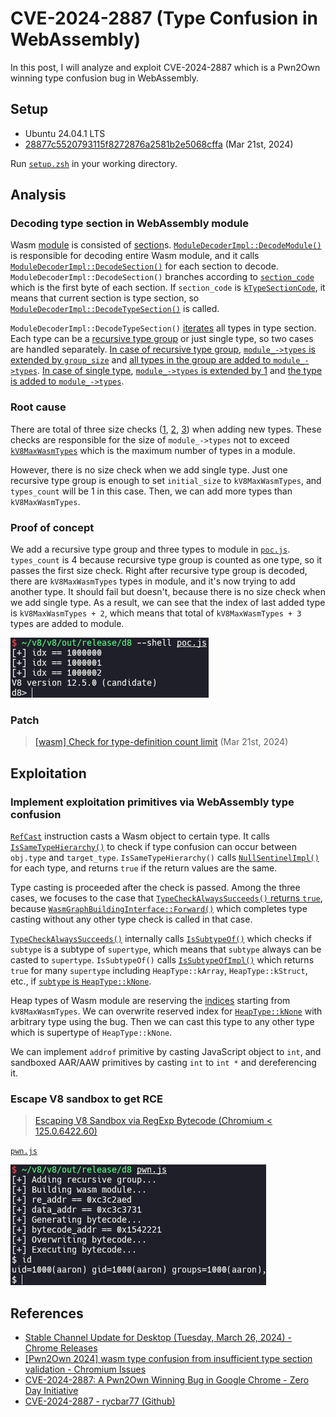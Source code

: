 # CVE-2024-2887 (Type Confusion in WebAssembly)

In this post, I will analyze and exploit CVE-2024-2887 which is a Pwn2Own winning type confusion bug in WebAssembly.

## Setup

- Ubuntu 24.04.1 LTS
- [28877c5520793115f8272876a2581b2e5068cffa](https://chromium.googlesource.com/v8/v8/+/28877c5520793115f8272876a2581b2e5068cffa) (Mar 21st, 2024)

Run [`setup.zsh`](./setup.zsh) in your working directory.

## Analysis

### Decoding type section in WebAssembly module

Wasm [module](https://webassembly.github.io/spec/core/binary/modules.html) is consisted of [section](https://webassembly.github.io/spec/core/binary/modules.html#sections)s. [`ModuleDecoderImpl::DecodeModule()`](https://source.chromium.org/chromium/v8/v8/+/28877c5520793115f8272876a2581b2e5068cffa:src/wasm/module-decoder-impl.h;l=1668) is responsible for decoding entire Wasm module, and it calls [`ModuleDecoderImpl::DecodeSection()`](https://source.chromium.org/chromium/v8/v8/+/28877c5520793115f8272876a2581b2e5068cffa:src/wasm/module-decoder-impl.h;l=417) for each section to decode. `ModuleDecoderImpl::DecodeSection()` branches according to [`section_code`](https://source.chromium.org/chromium/v8/v8/+/28877c5520793115f8272876a2581b2e5068cffa:src/wasm/module-decoder-impl.h;l=426) which is the first byte of each section. If `section_code` is [`kTypeSectionCode`](https://source.chromium.org/chromium/v8/v8/+/28877c5520793115f8272876a2581b2e5068cffa:src/wasm/wasm-constants.h;l=96), it means that current section is type section, so [`ModuleDecoderImpl::DecodeTypeSection()`](https://source.chromium.org/chromium/v8/v8/+/28877c5520793115f8272876a2581b2e5068cffa:src/wasm/module-decoder-impl.h;l=621) is called.

`ModuleDecoderImpl::DecodeTypeSection()` [iterates](https://source.chromium.org/chromium/v8/v8/+/28877c5520793115f8272876a2581b2e5068cffa:src/wasm/module-decoder-impl.h;l=625) all types in type section. Each type can be a [recursive type group](https://webassembly.github.io/gc/core/syntax/types.html#recursive-types) or just single type, so two cases are handled separately. [In case of recursive type group](https://source.chromium.org/chromium/v8/v8/+/28877c5520793115f8272876a2581b2e5068cffa:src/wasm/module-decoder-impl.h;l=629), [`module_->types` is extended by `group_size`](https://source.chromium.org/chromium/v8/v8/+/28877c5520793115f8272876a2581b2e5068cffa:src/wasm/module-decoder-impl.h;l=648) and [all types in the group are added to `module_->types`](https://source.chromium.org/chromium/v8/v8/+/28877c5520793115f8272876a2581b2e5068cffa:src/wasm/module-decoder-impl.h;l=654). [In case of single type](https://source.chromium.org/chromium/v8/v8/+/28877c5520793115f8272876a2581b2e5068cffa:src/wasm/module-decoder-impl.h;l=662), [`module_->types` is extended by 1](https://source.chromium.org/chromium/v8/v8/+/28877c5520793115f8272876a2581b2e5068cffa:src/wasm/module-decoder-impl.h;l=665) and [the type is added to `module_->types`](https://source.chromium.org/chromium/v8/v8/+/28877c5520793115f8272876a2581b2e5068cffa:src/wasm/module-decoder-impl.h;l=669).

### Root cause

There are total of three size checks ([1](https://source.chromium.org/chromium/v8/v8/+/28877c5520793115f8272876a2581b2e5068cffa:src/wasm/module-decoder-impl.h;l=623), [2](https://source.chromium.org/chromium/v8/v8/+/28877c5520793115f8272876a2581b2e5068cffa:src/wasm/module-decoder-impl.h;l=635), [3](https://source.chromium.org/chromium/v8/v8/+/28877c5520793115f8272876a2581b2e5068cffa:src/wasm/module-decoder-impl.h;l=637)) when adding new types. These checks are responsible for the size of `module_->types` not to exceed [`kV8MaxWasmTypes`](https://source.chromium.org/chromium/v8/v8/+/28877c5520793115f8272876a2581b2e5068cffa:src/wasm/wasm-limits.h;l=29) which is the maximum number of types in a module.

However, there is no size check when we add single type. Just one recursive type group is enough to set `initial_size` to `kV8MaxWasmTypes`, and `types_count` will be 1 in this case. Then, we can add more types than `kV8MaxWasmTypes`.

### Proof of concept

We add a recursive type group and three types to module in [`poc.js`](./poc.js). `types_count` is 4 because recursive type group is counted as one type, so it passes the first size check. Right after recursive type group is decoded, there are `kV8MaxWasmTypes` types in module, and it's now trying to add another type. It should fail but doesn't, because there is no size check when we add single type. As a result, we can see that the index of last added type is `kV8MaxWasmTypes + 2`, which means that total of `kV8MaxWasmTypes + 3` types are added to module.

![](img/1.png)

### Patch

> [[wasm] Check for type-definition count limit](https://chromium.googlesource.com/v8/v8/+/b852ad701db21d6db5b34e66f4ec1cdccd2ec4d4) (Mar 21st, 2024)

## Exploitation

### Implement exploitation primitives via WebAssembly type confusion

[`RefCast`](https://source.chromium.org/chromium/v8/v8/+/28877c5520793115f8272876a2581b2e5068cffa:src/wasm/function-body-decoder-impl.h;l=5097) instruction casts a Wasm object to certain type. It calls [`IsSameTypeHierarchy()`](https://source.chromium.org/chromium/v8/v8/+/28877c5520793115f8272876a2581b2e5068cffa:src/wasm/wasm-subtyping.cc;l=837) to check if type confusion can occur between `obj.type` and `target_type`. `IsSameTypeHierarchy()` calls [`NullSentinelImpl()`](https://source.chromium.org/chromium/v8/v8/+/28877c5520793115f8272876a2581b2e5068cffa:src/wasm/wasm-subtyping.cc;l=99) for each type, and returns `true` if the return values are the same.

Type casting is proceeded after the check is passed. Among the three cases, we focuses to the case that [`TypeCheckAlwaysSucceeds()` returns `true`](https://source.chromium.org/chromium/v8/v8/+/28877c5520793115f8272876a2581b2e5068cffa:src/wasm/function-body-decoder-impl.h;l=5141), because [`WasmGraphBuildingInterface::Forward()`](https://source.chromium.org/chromium/v8/v8/+/28877c5520793115f8272876a2581b2e5068cffa:src/wasm/graph-builder-interface.cc;l=2180) which completes type casting without any other type check is called in that case.

[`TypeCheckAlwaysSucceeds()`](https://source.chromium.org/chromium/v8/v8/+/28877c5520793115f8272876a2581b2e5068cffa:src/wasm/function-body-decoder-impl.h;l=4673) internally calls [`IsSubtypeOf()`](https://source.chromium.org/chromium/v8/v8/+/28877c5520793115f8272876a2581b2e5068cffa:src/wasm/wasm-subtyping.h;l=74) which checks if `subtype` is a subtype of `supertype`, which means that `subtype` always can be casted to `supertype`. `IsSubtypeOf()` calls [`IsSubtypeOfImpl()`](https://source.chromium.org/chromium/v8/v8/+/28877c5520793115f8272876a2581b2e5068cffa:src/wasm/wasm-subtyping.cc;l=253) which returns `true` for many `supertype` including `HeapType::kArray`, `HeapType::kStruct`, etc., if [`subtype` is `HeapType::kNone`](https://source.chromium.org/chromium/v8/v8/+/28877c5520793115f8272876a2581b2e5068cffa:src/wasm/wasm-subtyping.cc;l=329).

Heap types of Wasm module are reserving the [indices](https://source.chromium.org/chromium/v8/v8/+/28877c5520793115f8272876a2581b2e5068cffa:src/wasm/value-type.h;l=61) starting from `kV8MaxWasmTypes`. We can overwrite reserved index for [`HeapType::kNone`](https://source.chromium.org/chromium/v8/v8/+/28877c5520793115f8272876a2581b2e5068cffa:src/wasm/value-type.h;l=77) with arbitrary type using the bug. Then we can cast this type to any other type which is supertype of `HeapType::kNone`.

We can implement `addrof` primitive by casting JavaScript object to `int`, and sandboxed AAR/AAW primitives by casting `int` to `int *` and dereferencing it.

### Escape V8 sandbox to get RCE

> [Escaping V8 Sandbox via RegExp Bytecode (Chromium < 125.0.6422.60)](https://aaronsjcho.github.io/Escaping-V8-Sandbox-via-RegExp-Bytecode/)

[`pwn.js`](./pwn.js)

![](img/2.png)

## References

- [Stable Channel Update for Desktop (Tuesday, March 26, 2024) - Chrome Releases](https://chromereleases.googleblog.com/2024/03/stable-channel-update-for-desktop_26.html)
- [[Pwn2Own 2024] wasm type confusion from insufficient type section validation - Chromium Issues](https://issues.chromium.org/issues/330588502)
- [CVE-2024-2887: A Pwn2Own Winning Bug in Google Chrome - Zero Day Initiative](https://www.zerodayinitiative.com/blog/2024/5/2/cve-2024-2887-a-pwn2own-winning-bug-in-google-chrome)
- [CVE-2024-2887 - rycbar77 (Github)](https://github.com/rycbar77/CVE-2024-2887)
